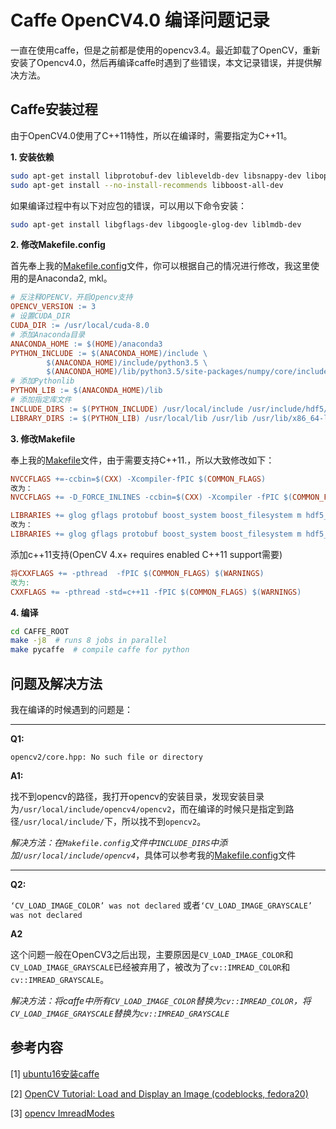 # Caffe OpenCV4.0 编译问题记录

一直在使用caffe，但是之前都是使用的opencv3.4。最近卸载了OpenCV，重新安装了Opencv4.0，然后再编译caffe时遇到了些错误，本文记录错误，并提供解决方法。

## Caffe安装过程

由于OpenCV4.0使用了C++11特性，所以在编译时，需要指定为C++11。

**1. 安装依赖**

```bash
sudo apt-get install libprotobuf-dev libleveldb-dev libsnappy-dev libopencv-dev libhdf5-serial-dev protobuf-compiler
sudo apt-get install --no-install-recommends libboost-all-dev
```

如果编译过程中有以下对应包的错误，可以用以下命令安装：

```bash
sudo apt-get install libgflags-dev libgoogle-glog-dev liblmdb-dev
```

**2. 修改Makefile.config**

首先奉上我的[Makefile.config](files/Makefile.config)文件，你可以根据自己的情况进行修改，我这里使用的是Anaconda2, mkl。

```makefile
# 反注释OPENCV，开启Opencv支持
OPENCV_VERSION := 3
# 设置CUDA_DIR
CUDA_DIR := /usr/local/cuda-8.0
# 添加Anaconda目录
ANACONDA_HOME := $(HOME)/anaconda3
PYTHON_INCLUDE := $(ANACONDA_HOME)/include \
        $(ANACONDA_HOME)/include/python3.5 \
        $(ANACONDA_HOME)/lib/python3.5/site-packages/numpy/core/include/ 
# 添加Pythonlib
PYTHON_LIB := $(ANACONDA_HOME)/lib
# 添加指定库文件
INCLUDE_DIRS := $(PYTHON_INCLUDE) /usr/local/include /usr/include/hdf5/serial
LIBRARY_DIRS := $(PYTHON_LIB) /usr/local/lib /usr/lib /usr/lib/x86_64-linux-gnu /usr/lib/x86_64-linux-gnu/hdf5/serial
```

**3. 修改Makefile**

奉上我的[Makefile](files/Makefile)文件，由于需要支持C++11.，所以大致修改如下：

```makefile
NVCCFLAGS +=-ccbin=$(CXX) -Xcompiler-fPIC $(COMMON_FLAGS)
改为：
NVCCFLAGS += -D_FORCE_INLINES -ccbin=$(CXX) -Xcompiler -fPIC $(COMMON_FLAGS)
```

```makefile
LIBRARIES += glog gflags protobuf boost_system boost_filesystem m hdf5_hl hdf5
改为：
LIBRARIES += glog gflags protobuf boost_system boost_filesystem m hdf5_serial_hl hdf5_serial
```

添加c++11支持(OpenCV 4.x+ requires enabled C++11 support需要)

```makefile
将CXXFLAGS += -pthread  -fPIC $(COMMON_FLAGS) $(WARNINGS)
改为:
CXXFLAGS += -pthread -std=c++11 -fPIC $(COMMON_FLAGS) $(WARNINGS)
```

**4. 编译**

```bash
cd CAFFE_ROOT
make -j8  # runs 8 jobs in parallel
make pycaffe  # compile caffe for python 
```

## 问题及解决方法

我在编译的时候遇到的问题是：

----

**Q1:** 

`opencv2/core.hpp: No such file or directory`

**A1:**

找不到opencv的路径，我打开opencv的安装目录，发现安装目录为`/usr/local/include/opencv4/opencv2`，而在编译的时候只是指定到路径`/usr/local/include/`下，所以找不到`opencv2`。

*解决方法：在`Makefile.config`文件中`INCLUDE_DIRS`中添加`/usr/local/include/opencv4`*，具体可以参考我的[Makefile.config](files/Makefile.config)文件

----

**Q2:**

`‘CV_LOAD_IMAGE_COLOR’ was not declared` 或者`‘CV_LOAD_IMAGE_GRAYSCALE’ was not declared`

**A2**

这个问题一般在OpenCV3之后出现，主要原因是`CV_LOAD_IMAGE_COLOR`和`CV_LOAD_IMAGE_GRAYSCALE`已经被弃用了，被改为了`cv::IMREAD_COLOR`和`cv::IMREAD_GRAYSCALE`。

*解决方法：将caffe中所有`CV_LOAD_IMAGE_COLOR`替换为`cv::IMREAD_COLOR`，将`CV_LOAD_IMAGE_GRAYSCALE`替换为`cv::IMREAD_GRAYSCALE`*


## 参考内容

[1] [ubuntu16安装caffe](https://blog.csdn.net/bleedingfight/article/details/80238348)

[2] [OpenCV Tutorial: Load and Display an Image (codeblocks, fedora20)](https://stackoverflow.com/questions/24439548/opencv-tutorial-load-and-display-an-image-codeblocks-fedora20)

[3] [opencv ImreadModes](https://docs.opencv.org/master/d4/da8/group__imgcodecs.html#ga61d9b0126a3e57d9277ac48327799c80)

